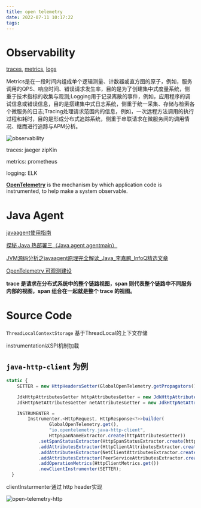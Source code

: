 ```yaml
---
title: open telemetry
date: 2022-07-11 10:17:22
tags:
---
```

# ****Observability****

[traces](https://opentelemetry.io/docs/concepts/observability-primer/#distributed-traces), [metrics](https://opentelemetry.io/docs/concepts/observability-primer/#reliability--metrics), [logs](https://opentelemetry.io/docs/concepts/observability-primer/#logs)

Metrics是在一段时间内组成单个逻辑测量、计数器或直方图的原子，例如，服务调用的QPS、响应时间、错误请求发生率，目的是为了创建集中式度量系统，侧重于技术指标的收集与观测;Logging用于记录离散的事件，例如，应用程序的调试信息或错误信息，目的是搭建集中式日志系统，侧重于统一采集、存储与检索各个微服务的日志;Tracing处理请求范围内的信息，例如，一次远程方法调用的执行过程和耗时，目的是形成分布式追踪系统，侧重于串联请求在微服务间的调用情况、继而进行追踪与APM分析。

![observability](assets/observability.png)

traces: jaeger zipKin

metrics: prometheus

logging: ELK

**[OpenTelemetry](https://opentelemetry.io/docs/concepts/what-is-opentelemetry)** is the mechanism by which application code is instrumented, to help make a system observable.

# Java Agent

[javaagent使用指南](https://www.cnblogs.com/rickiyang/p/11368932.html)

[探秘 Java 热部署三（Java agent agentmain）](https://www.cnblogs.com/stateis0/p/9062201.html)

[JVM源码分析之javaagent原理完全解读_Java_李嘉鹏_InfoQ精选文章](https://www.infoq.cn/article/javaagent-illustrated/)

[OpenTelemetry 可观测建设](https://zhuanlan.zhihu.com/p/522054923)

**trace 是请求在分布式系统中的整个链路视图，span 则代表整个链路中不同服务内部的视图，span 组合在一起就是整个 trace 的视图。**

# Source Code

`ThreadLocalContextStorage` 基于ThreadLocal的上下文存储

instrumentation以SPI机制加载

## `java-http-client` 为例

```jsx
static {
    SETTER = new HttpHeadersSetter(GlobalOpenTelemetry.getPropagators());

    JdkHttpAttributesGetter httpAttributesGetter = new JdkHttpAttributesGetter();
    JdkHttpNetAttributesGetter netAttributesGetter = new JdkHttpNetAttributesGetter();

    INSTRUMENTER =
        Instrumenter.<HttpRequest, HttpResponse<?>>builder(
                GlobalOpenTelemetry.get(),
                "io.opentelemetry.java-http-client",
                HttpSpanNameExtractor.create(httpAttributesGetter))
            .setSpanStatusExtractor(HttpSpanStatusExtractor.create(httpAttributesGetter))
            .addAttributesExtractor(HttpClientAttributesExtractor.create(httpAttributesGetter))
            .addAttributesExtractor(NetClientAttributesExtractor.create(netAttributesGetter))
            .addAttributesExtractor(PeerServiceAttributesExtractor.create(netAttributesGetter))
            .addOperationMetrics(HttpClientMetrics.get())
            .newClientInstrumenter(SETTER);
  }
```

clientInsturmenter通过 http header实现

![open-telemetry-http](assets/open-telemetry-http.png)